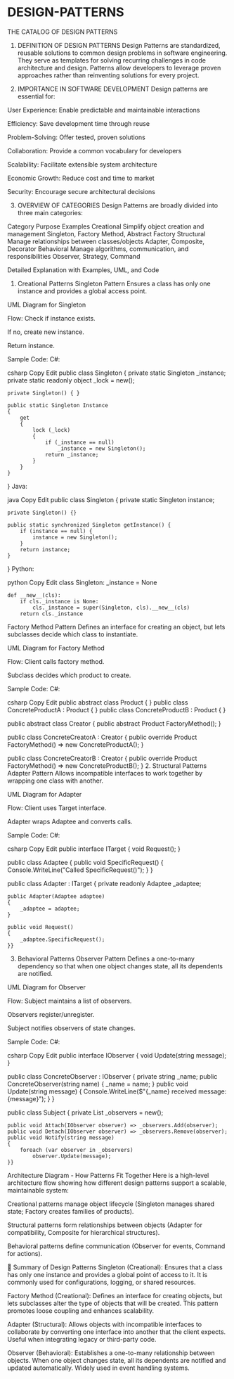 # DESIGN-PATTERNS
THE CATALOG OF DESIGN PATTERNS
01. DEFINITION OF DESIGN PATTERNS
Design Patterns are standardized, reusable solutions to common design problems in software engineering. They serve as templates for solving recurring challenges in code architecture and design. Patterns allow developers to leverage proven approaches rather than reinventing solutions for every project.

02. IMPORTANCE IN SOFTWARE DEVELOPMENT
Design patterns are essential for:

User Experience: Enable predictable and maintainable interactions

Efficiency: Save development time through reuse

Problem-Solving: Offer tested, proven solutions

Collaboration: Provide a common vocabulary for developers

Scalability: Facilitate extensible system architecture

Economic Growth: Reduce cost and time to market

Security: Encourage secure architectural decisions

03. OVERVIEW OF CATEGORIES
Design Patterns are broadly divided into three main categories:

Category	Purpose	Examples
Creational	Simplify object creation and management	Singleton, Factory Method, Abstract Factory
Structural	Manage relationships between classes/objects	Adapter, Composite, Decorator
Behavioral	Manage algorithms, communication, and responsibilities	Observer, Strategy, Command

Detailed Explanation with Examples, UML, and Code
1. Creational Patterns
Singleton Pattern
Ensures a class has only one instance and provides a global access point.

UML Diagram for Singleton

Flow:
Check if instance exists.

If no, create new instance.

Return instance.

Sample Code:
C#:

csharp
Copy
Edit
public class Singleton
{
    private static Singleton _instance;
    private static readonly object _lock = new();

    private Singleton() { }

    public static Singleton Instance
    {
        get
        {
            lock (_lock)
            {
                if (_instance == null)
                    _instance = new Singleton();
                return _instance;
            }
        }
    }
}
Java:

java
Copy
Edit
public class Singleton {
    private static Singleton instance;

    private Singleton() {}

    public static synchronized Singleton getInstance() {
        if (instance == null) {
            instance = new Singleton();
        }
        return instance;
    }
}
Python:

python
Copy
Edit
class Singleton:
    _instance = None

    def __new__(cls):
        if cls._instance is None:
            cls._instance = super(Singleton, cls).__new__(cls)
        return cls._instance
Factory Method Pattern
Defines an interface for creating an object, but lets subclasses decide which class to instantiate.

UML Diagram for Factory Method

Flow:
Client calls factory method.

Subclass decides which product to create.

Sample Code:
C#:

csharp
Copy
Edit
public abstract class Product { }
public class ConcreteProductA : Product { }
public class ConcreteProductB : Product { }

public abstract class Creator
{
    public abstract Product FactoryMethod();
}

public class ConcreteCreatorA : Creator
{
    public override Product FactoryMethod() => new ConcreteProductA();
}

public class ConcreteCreatorB : Creator
{
    public override Product FactoryMethod() => new ConcreteProductB();
}
2. Structural Patterns
Adapter Pattern
Allows incompatible interfaces to work together by wrapping one class with another.

UML Diagram for Adapter

Flow:
Client uses Target interface.

Adapter wraps Adaptee and converts calls.

Sample Code:
C#:

csharp
Copy
Edit
public interface ITarget
{
    void Request();
}

public class Adaptee
{
    public void SpecificRequest()
    {
        Console.WriteLine("Called SpecificRequest()");
    }
}

public class Adapter : ITarget
{
    private readonly Adaptee _adaptee;

    public Adapter(Adaptee adaptee)
    {
        _adaptee = adaptee;
    }

    public void Request()
    {
        _adaptee.SpecificRequest();
    }}

3. Behavioral Patterns
Observer Pattern
Defines a one-to-many dependency so that when one object changes state, all its dependents are notified.

UML Diagram for Observer

Flow:
Subject maintains a list of observers.

Observers register/unregister.

Subject notifies observers of state changes.

Sample Code:
C#:

csharp
Copy
Edit
public interface IObserver
{
    void Update(string message);
}

public class ConcreteObserver : IObserver
{
    private string _name;
    public ConcreteObserver(string name) { _name = name; }
    public void Update(string message)
    {
        Console.WriteLine($"{_name} received message: {message}");
    }
}

public class Subject
{
    private List<IObserver> _observers = new();

    public void Attach(IObserver observer) => _observers.Add(observer);
    public void Detach(IObserver observer) => _observers.Remove(observer);
    public void Notify(string message)
    {
        foreach (var observer in _observers)
            observer.Update(message);
    }}

Architecture Diagram - How Patterns Fit Together
Here is a high-level architecture flow showing how different design patterns support a scalable, maintainable system:


Creational patterns manage object lifecycle (Singleton manages shared state; Factory creates families of products).

Structural patterns form relationships between objects (Adapter for compatibility, Composite for hierarchical structures).

Behavioral patterns define communication (Observer for events, Command for actions).

🔹 Summary of Design Patterns
Singleton (Creational): Ensures that a class has only one instance and provides a global point of access to it. It is commonly used for configurations, logging, or shared resources.

Factory Method (Creational): Defines an interface for creating objects, but lets subclasses alter the type of objects that will be created. This pattern promotes loose coupling and enhances scalability.

Adapter (Structural): Allows objects with incompatible interfaces to collaborate by converting one interface into another that the client expects. Useful when integrating legacy or third-party code.

Observer (Behavioral): Establishes a one-to-many relationship between objects. When one object changes state, all its dependents are notified and updated automatically. Widely used in event handling systems.
